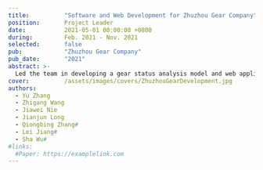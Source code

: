 ```yaml
---
title:          "Software and Web Development for Zhuzhou Gear Company"
position:       Project Leader
date:           2021-05-01 00:00:00 +0800
during:         Feb. 2021 - Nov. 2021
selected:       false
pub:            "Zhuzhou Gear Company"
pub_date:       "2021"
abstract: >-
  Led the team in developing a gear status analysis model and web application, predicting operational status based on various parameters. Utilized a Vue and SpringBoot stack with MATLAB algorithms for real-time computation and expert system integration for data visualization.
cover:          /assets/images/covers/ZhuzhouGearDevelopment.jpg
authors:
  - Yu Zhang
  - Zhigang Wang
  - Jiawei Nie
  - Jianjun Long
  - Qiongbing Zhang#
  - Lei Jiang#
  - Sha Wu#
#links:
  #Paper: https://examplelink.com
---
```

